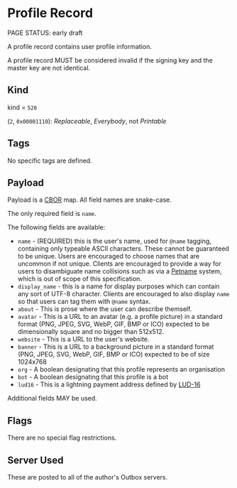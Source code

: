 # Profile Record

<status>PAGE STATUS: early draft</status>

A profile record contains user profile information.

A profile record MUST be considered invalid if the signing key and the
master key are not identical.

## Kind

kind = `526`

(`2`, `0x00001110`): *Replaceable*, *Everybody*, not *Printable*

## Tags

No specific tags are defined.

## Payload

Payload is a [CBOR](https://www.rfc-editor.org/rfc/rfc8949.html) map.
All field names are snake-case.

The only required field is `name`.

The following fields are available:

* `name` - (REQUIRED) this is the user's name, used for `@name` tagging,
  containing only typeable ASCII characters. These cannot be guaranteed
  to be unique. Users are encouraged to choose names that are uncommon
  if not unique. Clients are encouraged to provide a way for users to
  disambiguate name collisions such as via a
  [Petname](https://en.wikipedia.org/wiki/Petname) system,
  which is out of scope of this specification.
* `display_name` - this is a name for display purposes which can contain
  any sort of UTF-8 character. Clients are encouraged to also display
  `name` so that users can tag them with `@name` syntax.
* `about` - This is prose where the user can describe themself.
* `avatar` - This is a URL to an avatar (e.g. a profile picture) in a
  standard format (PNG, JPEG, SVG, WebP, GIF, BMP or ICO) expected to be
  dimensionally square and no bigger than 512x512.
* `website` - This is a URL to the user's website.
* `banner` - This is a URL to a background picture in a standard format
  (PNG, JPEG, SVG, WebP, GIF, BMP or ICO) expected to be of size 1024x768
* `org` - A boolean designating that this profile represents an organisation
* `bot` - A boolean designating that this profile is a bot
* `lud16` - This is a lightning payment address
  defined by [LUD-16](https://github.com/lnurl/luds/blob/luds/16.md)

Additional fields MAY be used.

## Flags

There are no special flag restrictions.

## Server Used

These are posted to all of the author's Outbox servers.
